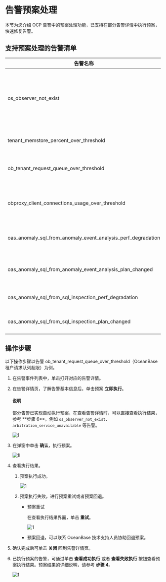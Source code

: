 # 告警预案处理

本节为您介绍 OCP 告警中的预案处理功能，已支持在部分告警详情中执行预案，快速修复告警。

## 支持预案处理的告警清单

| 告警名称 | 告警描述 | 预案说明 |
| --- | --- | --- |
| os_observer_not_exist | OB server 进程不存在 | 在 observer 进程异常退出时重新拉起，事件发生的12个小时之内仅拉起一次 |
| tenant_memstore_percent_over_threshold | OB 租户内存使用百分比超限 | 在租户内存超限后对租户内存扩容 |
| ob_tenant_request_queue_over_threshold | OceanBase 租户请求队列超限 | 在租户 cpu 超限后对租户 cpu 扩容 |
| obproxy_client_connections_usage_over_threshold | OBProxy 客户端连接使用率超限 | obproxy 连接数不足时自动扩充集群级别对应参数配置 |
| oas_anomaly_sql_from_anomaly_event_analysis_perf_degradation | 主机 CPU 超限根因分析，SQL 性能下降 | 刷新该 SQL 的 PlanCache |
| oas_anomaly_sql_from_anomaly_event_analysis_plan_changed | 主机 CPU 超限根因分析，SQL 计划恶化 | 刷新该 SQL 的 PlanCache |
| oas_anomaly_sql_from_sql_inspection_perf_degradation | SQL 巡检，SQL 性能下降 | 刷新该 SQL 的 PlanCache |
| oas_anomaly_sql_from_sql_inspection_plan_changed | SQL 巡检，SQL 执行计划恶化 | 刷新该 SQL 的 PlanCache |

## 操作步骤

以下操作步骤以告警 ob_tenant_request_queue_over_threshold（OceanBase 租户请求队列超限）为例。

1. 在告警事件列表中，单击打开对应的告警详情。
2. 在告警详情页，了解告警基本信息后，单击预案 **立即执行**。

    <main id="notice" type='explain'>
    <h4>说明</h4>
    <p>部分告警已实现自动执行预案，在查看告警详情时，可以直接查看执行结果，参考 **步骤 6**。例如 <code>os_observer_not_exist</code>、<code>arbitration_service_unavailable</code> 等告警。</p>
    </main>

    ![1](https://obbusiness-private.oss-cn-shanghai.aliyuncs.com/doc/img/ocp/420/ob_tenant_request_queue_over_threshold-1.png)

3. 在弹窗中单击 **确认**，执行预案。

    ![1](https://obbusiness-private.oss-cn-shanghai.aliyuncs.com/doc/img/ocp/420/ob_tenant_request_queue_over_threshold-2.png)l

4. 查看执行结果。

    1. 预案执行成功。

       ![1](https://obbusiness-private.oss-cn-shanghai.aliyuncs.com/doc/img/ocp/420/ob_tenant_request_queue_over_threshold-5.png)

    2. 预案执行失败，进行预案重试或者预案回退。

        * 预案重试

          在查看执行结果界面，单击 **重试**。

          ![1](https://obbusiness-private.oss-cn-shanghai.aliyuncs.com/doc/img/ocp/420/ob_tenant_request_queue_over_threshold-6.png)

        * 预案回退，可以联系 OceanBase 技术支持人员协助回退预案。

5. 确认完成后可单击 **关闭** 回到告警详情页。

6. 已执行预案的告警，可通过单击 **查看成功执行** 或者 **查看失败执行** 按钮查看预案执行结果。预案结果的详细说明，请参考 **步骤 4**。

    ![1](https://obbusiness-private.oss-cn-shanghai.aliyuncs.com/doc/img/ocp/420/ob_tenant_request_queue_over_threshold-4.png)
